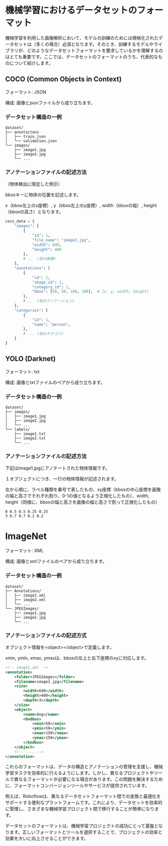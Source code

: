 # 機械学習におけるデータセットのフォーマット

機械学習を利用した画像解析において、モデルの訓練のためには規格化されたデータセットは（多くの場合）必須となります。そのとき、訓練するモデルやライブラリが、どのようなデータセットフォーマットを要求しているかを理解するのはとても重要です。ここでは、データセットのフォーマットのうち、代表的なものについて紹介します。

## COCO (Common Objects in Context)
フォーマット: JSON

構成: 画像とjsonファイルから成り立ちます。

### データセット構造の一例
```shell
dataset/
├── annotaitons
│   ├── train.json
│   └── validation.json
└── images/
    ├── image1.jpg
    ├── image2.jpg
    └── ...
```

### アノテーションファイルの記述方法
（物体検出に限定した例示）

bboxキーに物体の位置を記述します。

x（bbox左上のx座標）, y（bbox左上のy座標）, width（bboxの幅）, height（bboxの高さ）となります。

```python
coco_data = {
    "images": [
        {
            "id": 1,
            "file_name": "image1.jpg",
            "width": 640,
            "height": 480
        },
        # ... (他の画像)
    ],
    "annotations": [
        {
            "id": 1,
            "image_id": 1,
            "category_id": 1,
            "bbox": [50, 50, 100, 100],  # [x, y, width, height]
        },
        # ... (他のアノテーション)
    ],
    "categories": [
        {
            "id": 1,
            "name": "person",
        },
        # ... (他のカテゴリ)
    ]
}
```

## YOLO (Darknet)
フォーマット: txt

構成: 画像とtxtファイルのペアから成り立ちます。

### データセット構造の一例
```shell
dataset/
├── images/
│   ├── image1.jpg
│   ├── image2.jpg
│   └── ...
└── labels/
    ├── image1.txt
    ├── image2.txt
    └── ...
```

### アノテーションファイルの記述方法
下記はimage1.jpgにアノテートされた物体情報です。

１オブジェクトにつき、一行の物体情報が記述されます。

左から順に、ラベル種類を番号で表したもの、xy座標（bboxの中心座標を画像の幅と高さでそれぞれ割り、0-1の値となるよう正規化したもの）、width, height（同様に、bboxの幅と高さを画像の幅と高さで割って正規化したもの）

```plaintext
0 0.5 0.5 0.25 0.25 
3 0.7 0.7 0.2 0.2
```

# ImageNet
フォーマット: XML

構成: 画像とxmlファイルのペアから成り立ちます。
### データセット構造の一例
```shell
dataset/
├── Annotations/
│   ├── image1.xml
│   ├── image2.xml
│   └── ...
└── JPEGImages/
    ├── image1.jpg
    ├── image2.jpg
    └── ...
```

### アノテーションファイルの記述方式

オブジェクト情報を\<object>\</object>で定義します。

xmin, ymin, xmax, ymaxは、bboxの左上と右下座標のxyに対応します。

```xml
<!-- image1.xml -->
<annotation>
    <folder>JPEGImages</folder>
    <filename>image1.jpg</filename>
    <size>
        <width>640</width>
        <height>480</height>
        <depth>3</depth>
    </size>
    <object>
        <name>dog</name>
        <bndbox>
            <xmin>50</xmin>
            <ymin>50</ymin>
            <xmax>150</xmax>
            <ymax>150</ymax>
        </bndbox>
    </object>
    <!-- .... -->
</annotation>
```


これらのフォーマットは、データの構造とアノテーションの管理を支援し、機械学習タスクを効率的に行えるようにします。しかし、異なるプロジェクトやツールで異なるフォーマットが必要になる場合があります。この問題を解決するために、フォーマットコンバージョンツールやサービスが提供されています。

例えば、Roboflowは、異なるデータセットフォーマット間での変換と最適化をサポートする便利なプラットフォームです。これにより、データセットを効率的に管理し、さまざまな機械学習プロジェクト間で移行することが簡単になります。

データセットのフォーマットは、機械学習プロジェクトの成功にとって基盤となります。正しいフォーマットとツールを選択することで、プロジェクトの効率と効果を大いに向上させることができます。